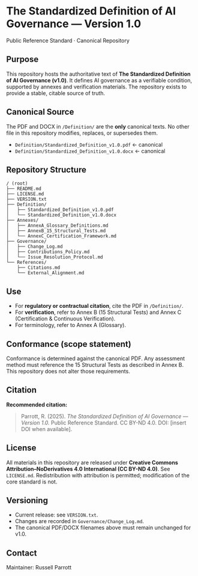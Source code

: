 # The Standardized Definition of AI Governance — Version 1.0
Public Reference Standard · Canonical Repository

## Purpose
This repository hosts the authoritative text of **The Standardized Definition of AI Governance (v1.0)**. It defines AI governance as a verifiable condition, supported by annexes and verification materials. The repository exists to provide a stable, citable source of truth.

## Canonical Source
The PDF and DOCX in `/Definition/` are the **only** canonical texts. No other file in this repository modifies, replaces, or supersedes them.

- `Definition/Standardized_Definition_v1.0.pdf`  ← canonical
- `Definition/Standardized_Definition_v1.0.docx` ← canonical

## Repository Structure

```text
/ (root)
├── README.md
├── LICENSE.md
├── VERSION.txt
├── Definition/
│   ├── Standardized_Definition_v1.0.pdf
│   └── Standardized_Definition_v1.0.docx
├── Annexes/
│   ├── AnnexA_Glossary_Definitions.md
│   ├── AnnexB_15_Structural_Tests.md
│   └── AnnexC_Certification_Framework.md
├── Governance/
│   ├── Change_Log.md
│   ├── Contributions_Policy.md
│   └── Issue_Resolution_Protocol.md
└── References/
    ├── Citations.md
    └── External_Alignment.md
```
## Use
- For **regulatory or contractual citation**, cite the PDF in `/Definition/`.
- For **verification**, refer to Annex B (15 Structural Tests) and Annex C (Certification & Continuous Verification).
- For terminology, refer to Annex A (Glossary).

## Conformance (scope statement)
Conformance is determined against the canonical PDF. Any assessment method must reference the 15 Structural Tests as described in Annex B. This repository does not alter those requirements.

## Citation
**Recommended citation:**
> Parrott, R. (2025). *The Standardized Definition of AI Governance — Version 1.0.* Public Reference Standard. CC BY-ND 4.0. DOI: [insert DOI when available].

## License
All materials in this repository are released under **Creative Commons Attribution–NoDerivatives 4.0 International (CC BY-ND 4.0)**. See `LICENSE.md`. Redistribution with attribution is permitted; modification of the core standard is not.

## Versioning
- Current release: see `VERSION.txt`.
- Changes are recorded in `Governance/Change_Log.md`.
- The canonical PDF/DOCX filenames above must remain unchanged for v1.0.

## Contact
Maintainer: Russell Parrott

